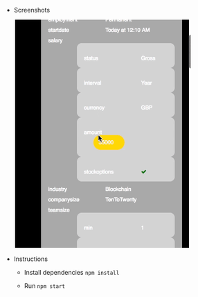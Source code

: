 * Screenshots

    ![alt tag](https://raw.githubusercontent.com/ltfschoen/parity_d3/master/screenshots/animated.gif)

* Instructions

    * Install dependencies `npm install`

    * Run `npm start`